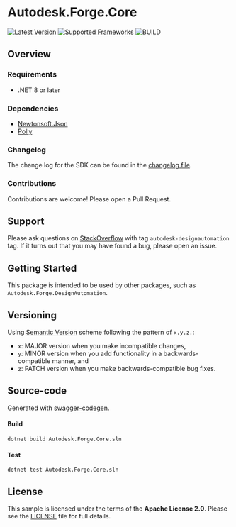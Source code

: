 # Autodesk.Forge.Core

[![Latest Version](https://img.shields.io/nuget/v/Autodesk.Forge.Core.svg?label=SDK&color=normalgreen)](https://www.nuget.org/packages/Autodesk.Forge.Core#readme-body-tab) [![Supported Frameworks](https://img.shields.io/badge/8.0-blue.svg?label=.NET)](https://www.nuget.org/packages/Autodesk.Forge.Core#supportedframeworks-body-tab) ![BUILD](https://github.com/Autodesk-Forge/forge-api-dotnet-core/actions/workflows/dotnet-core.yml/badge.svg?branch=main)

## Overview

### Requirements

- .NET 8 or later

### Dependencies

- [Newtonsoft.Json](https://github.com/JamesNK/Newtonsoft.Json)
- [Polly](https://github.com/App-vNext/Polly)

### Changelog

The change log for the SDK can be found in the [changelog file](CHANGELOG.md).

### Contributions

Contributions are welcome! Please open a Pull Request.

## Support

Please ask questions on [StackOverflow](https://stackoverflow.com/questions/ask?tags=autodesk-forge,csharp) with tag `autodesk-designautomation` tag. If it turns out that you may have found a bug, please open an issue.

## Getting Started

This package is intended to be used by other packages, such as `Autodesk.Forge.DesignAutomation`.

## Versioning

Using [Semantic Version](https://semver.org/) scheme following the pattern of `x.y.z.`:

- `x`: MAJOR version when you make incompatible changes,
- `y`: MINOR version when you add functionality in a backwards-compatible manner, and
- `z`: PATCH version when you make backwards-compatible bug fixes.


## Source-code

Generated with [swagger-codegen](https://github.com/swagger-api/swagger-codegen).

#### Build
```
dotnet build Autodesk.Forge.Core.sln
```

#### Test
```
dotnet test Autodesk.Forge.Core.sln
```

## License

This sample is licensed under the terms of the **Apache License 2.0**. Please see the [LICENSE](LICENSE) file for full details.
